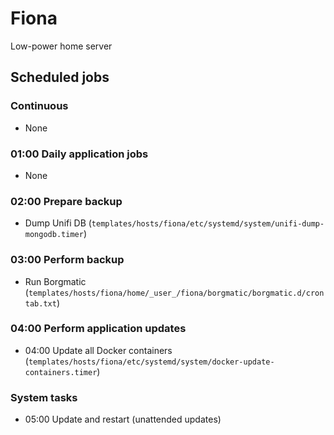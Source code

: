 # Fiona

Low-power home server

## Scheduled jobs

### Continuous

- None

### 01:00 Daily application jobs

- None

### 02:00 Prepare backup

- Dump Unifi DB (`templates/hosts/fiona/etc/systemd/system/unifi-dump-mongodb.timer`)

### 03:00 Perform backup

- Run Borgmatic (`templates/hosts/fiona/home/_user_/fiona/borgmatic/borgmatic.d/crontab.txt`)

### 04:00 Perform application updates

- 04:00 Update all Docker containers (`templates/hosts/fiona/etc/systemd/system/docker-update-containers.timer`)

### System tasks

- 05:00 Update and restart (unattended updates)
